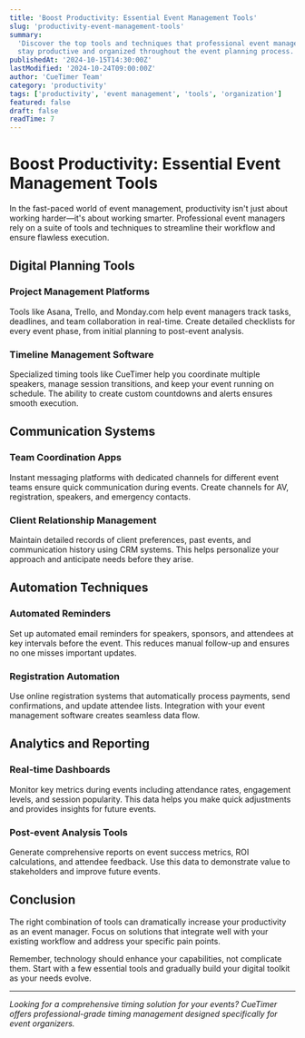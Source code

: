 ```yaml
---
title: 'Boost Productivity: Essential Event Management Tools'
slug: 'productivity-event-management-tools'
summary:
  'Discover the top tools and techniques that professional event managers use to
  stay productive and organized throughout the event planning process.'
publishedAt: '2024-10-15T14:30:00Z'
lastModified: '2024-10-24T09:00:00Z'
author: 'CueTimer Team'
category: 'productivity'
tags: ['productivity', 'event management', 'tools', 'organization']
featured: false
draft: false
readTime: 7
---
```


# Boost Productivity: Essential Event Management Tools

In the fast-paced world of event management, productivity isn't just about
working harder—it's about working smarter. Professional event managers rely on a
suite of tools and techniques to streamline their workflow and ensure flawless
execution.

## Digital Planning Tools

### Project Management Platforms

Tools like Asana, Trello, and Monday.com help event managers track tasks,
deadlines, and team collaboration in real-time. Create detailed checklists for
every event phase, from initial planning to post-event analysis.

### Timeline Management Software

Specialized timing tools like CueTimer help you coordinate multiple speakers,
manage session transitions, and keep your event running on schedule. The ability
to create custom countdowns and alerts ensures smooth execution.

## Communication Systems

### Team Coordination Apps

Instant messaging platforms with dedicated channels for different event teams
ensure quick communication during events. Create channels for AV, registration,
speakers, and emergency contacts.

### Client Relationship Management

Maintain detailed records of client preferences, past events, and communication
history using CRM systems. This helps personalize your approach and anticipate
needs before they arise.

## Automation Techniques

### Automated Reminders

Set up automated email reminders for speakers, sponsors, and attendees at key
intervals before the event. This reduces manual follow-up and ensures no one
misses important updates.

### Registration Automation

Use online registration systems that automatically process payments, send
confirmations, and update attendee lists. Integration with your event management
software creates seamless data flow.

## Analytics and Reporting

### Real-time Dashboards

Monitor key metrics during events including attendance rates, engagement levels,
and session popularity. This data helps you make quick adjustments and provides
insights for future events.

### Post-event Analysis Tools

Generate comprehensive reports on event success metrics, ROI calculations, and
attendee feedback. Use this data to demonstrate value to stakeholders and
improve future events.

## Conclusion

The right combination of tools can dramatically increase your productivity as an
event manager. Focus on solutions that integrate well with your existing
workflow and address your specific pain points.

Remember, technology should enhance your capabilities, not complicate them.
Start with a few essential tools and gradually build your digital toolkit as
your needs evolve.

---

_Looking for a comprehensive timing solution for your events? CueTimer offers
professional-grade timing management designed specifically for event
organizers._

